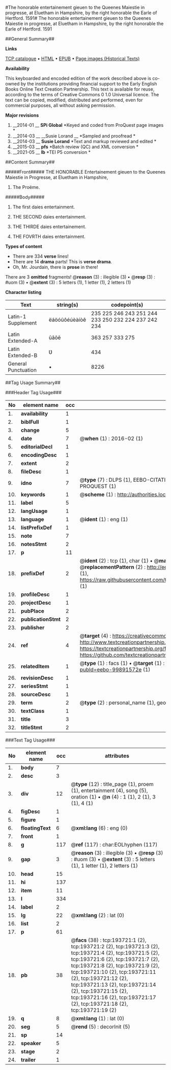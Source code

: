 #The honorable entertainement gieuen to the Queenes Maiestie in progresse, at Eluetham in Hampshire, by the right honorable the Earle of Hertford. 1591#
The honorable entertainement gieuen to the Queenes Maiestie in progresse, at Eluetham in Hampshire, by the right honorable the Earle of Hertford. 1591

##General Summary##

**Links**

[TCP catalogue](http://www.ota.ox.ac.uk/tcp/)  • 
[HTML](http://tei.it.ox.ac.uk/tcp/Texts-HTML/free/B12/B12584.html)  • 
[EPUB](http://tei.it.ox.ac.uk/tcp/Texts-EPUB/free/B12/B12584.epub) • 
[Page images (Historical Texts)](https://historicaltexts.jisc.ac.uk/eebo-99891572e)

**Availability**

This keyboarded and encoded edition of the work described above is co-owned by the
    institutions providing financial support to the Early English Books Online Text Creation
    Partnership. This text is available for reuse, according to the terms of  Creative Commons 0 1.0 Universal
    licence. The text can be copied, modified, distributed and performed, even for commercial
    purposes, all without asking permission.

**Major revisions**

1. __2014-01 __ __SPi Global__ *Keyed and coded from ProQuest page images *
1. __2014-03 __ __Susie Lorand __ *Sampled and proofread *
1. __2014-03 __ __Susie Lorand__ *Text and markup reviewed and edited *
1. __2015-03 __ __pfs__ *Batch review (QC) and XML conversion *
1. __2021-05 __ __lb__ *TEI P5 conversion *

##Content Summary##

#####Front#####
THE HONORABLE Entertainement gieuen to the Queenes Maiestie in Progresse, at Eluetham in Hampshire, 
1. The Proëme.

#####Body#####

1. The first daies entertainment.

1. THE SECOND daies entertainment.

1. THE THIRDE daies entertainement.

1. THE FOVRTH daies entertainment.

**Types of content**

  * There are 334 **verse** lines!
  * There are 14 **drama** parts! This is **verse drama**.
  * Oh, Mr. Jourdain, there is **prose** in there!

There are 3 **omitted** fragments! 
 @__reason__ (3) : illegible (3)  •  @__resp__ (3) : #uom (3)  •  @__extent__ (3) : 5 letters (1), 1 letter (1), 2 letters (1)

**Character listing**


|Text|string(s)|codepoint(s)|
|---|---|---|
|Latin-1 Supplement|ëáöóûôéúèàíòê|235 225 246 243 251 244 233 250 232 224 237 242 234|
|Latin Extended-A|ūāōē|363 257 333 275|
|Latin Extended-B|Ʋ|434|
|General Punctuation|•|8226|

##Tag Usage Summary##

###Header Tag Usage###

|No|element name|occ|attributes|
|---|---|---|---|
|1.|__availability__|1||
|2.|__biblFull__|1||
|3.|__change__|5||
|4.|__date__|7| @__when__ (1) : 2016-02 (1)|
|5.|__editorialDecl__|1||
|6.|__encodingDesc__|1||
|7.|__extent__|2||
|8.|__fileDesc__|1||
|9.|__idno__|7| @__type__ (7) : DLPS (1), EEBO-CITATION (1), VID (1), EEBO-PROQUEST (1), STC (2), PROQUEST (1)|
|10.|__keywords__|1| @__scheme__ (1) : http://authorities.loc.gov/ (1)|
|11.|__label__|5||
|12.|__langUsage__|1||
|13.|__language__|1| @__ident__ (1) : eng (1)|
|14.|__listPrefixDef__|1||
|15.|__note__|7||
|16.|__notesStmt__|2||
|17.|__p__|11||
|18.|__prefixDef__|2| @__ident__ (2) : tcp (1), char (1)  •  @__matchPattern__ (2) : ([0-9\-]+):([0-9IVX]+) (1), (.+) (1)  •  @__replacementPattern__ (2) : http://eebo.chadwyck.com/downloadtiff?vid=$1&page=$2 (1), https://raw.githubusercontent.com/textcreationpartnership/Texts/master/tcpchars.xml#$1 (1)|
|19.|__profileDesc__|1||
|20.|__projectDesc__|1||
|21.|__pubPlace__|2||
|22.|__publicationStmt__|2||
|23.|__publisher__|2||
|24.|__ref__|4| @__target__ (4) : https://creativecommons.org/publicdomain/zero/1.0/ (1), http://www.textcreationpartnership.org/docs/. (1), https://textcreationpartnership.org/faq/#faq05 (1), https://github.com/textcreationpartnership (1)|
|25.|__relatedItem__|1| @__type__ (1) : facs (1)  •  @__target__ (1) : https://data.historicaltexts.jisc.ac.uk/view?pubId=eebo-99891572e (1)|
|26.|__revisionDesc__|1||
|27.|__seriesStmt__|1||
|28.|__sourceDesc__|1||
|29.|__term__|2| @__type__ (2) : personal_name (1), geographic_name (1)|
|30.|__textClass__|1||
|31.|__title__|3||
|32.|__titleStmt__|2||


###Text Tag Usage###

|No|element name|occ|attributes|
|---|---|---|---|
|1.|__body__|7||
|2.|__desc__|3||
|3.|__div__|12| @__type__ (12) : title_page (1), proem (1), entertainment (4), song (5), oration (1)  •  @__n__ (4) : 1 (1), 2 (1), 3 (1), 4 (1)|
|4.|__figDesc__|1||
|5.|__figure__|1||
|6.|__floatingText__|6| @__xml:lang__ (6) : eng (0)|
|7.|__front__|1||
|8.|__g__|117| @__ref__ (117) : char:EOLhyphen (117)|
|9.|__gap__|3| @__reason__ (3) : illegible (3)  •  @__resp__ (3) : #uom (3)  •  @__extent__ (3) : 5 letters (1), 1 letter (1), 2 letters (1)|
|10.|__head__|15||
|11.|__hi__|137||
|12.|__item__|11||
|13.|__l__|334||
|14.|__label__|2||
|15.|__lg__|22| @__xml:lang__ (2) : lat (0)|
|16.|__list__|2||
|17.|__p__|61||
|18.|__pb__|38| @__facs__ (38) : tcp:193721:1 (2), tcp:193721:2 (2), tcp:193721:3 (2), tcp:193721:4 (2), tcp:193721:5 (2), tcp:193721:6 (2), tcp:193721:7 (2), tcp:193721:8 (2), tcp:193721:9 (2), tcp:193721:10 (2), tcp:193721:11 (2), tcp:193721:12 (2), tcp:193721:13 (2), tcp:193721:14 (2), tcp:193721:15 (2), tcp:193721:16 (2), tcp:193721:17 (2), tcp:193721:18 (2), tcp:193721:19 (2)|
|19.|__q__|8| @__xml:lang__ (1) : lat (0)|
|20.|__seg__|5| @__rend__ (5) : decorInit (5)|
|21.|__sp__|14||
|22.|__speaker__|5||
|23.|__stage__|2||
|24.|__trailer__|1||
